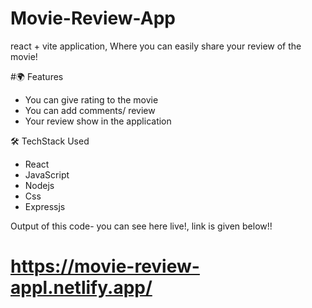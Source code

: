 
# Movie-Review-App
react + vite application, Where you can easily share your review of the movie!

#🌍 Features

* You can give rating to the movie
* You can add comments/ review
* Your review show in the application 

🛠 TechStack Used

* React
* JavaScript
* Nodejs
* Css
* Expressjs

Output of this code- you can see here live!, link is given below!!

# https://movie-review-appl.netlify.app/

